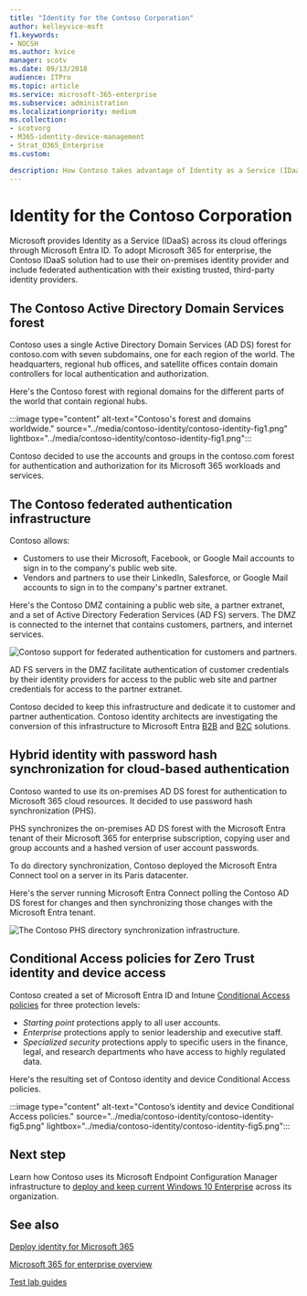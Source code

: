 ```yaml
---
title: "Identity for the Contoso Corporation"
author: kelleyvice-msft
f1.keywords:
- NOCSH
ms.author: kvice
manager: scotv
ms.date: 09/13/2018
audience: ITPro
ms.topic: article
ms.service: microsoft-365-enterprise
ms.subservice: administration
ms.localizationpriority: medium
ms.collection:
- scotvorg 
- M365-identity-device-management
- Strat_O365_Enterprise
ms.custom:

description: How Contoso takes advantage of Identity as a Service (IDaaS) and provides cloud-based authentication for its employees and federated authentication for its partners and customers.
---
```


# Identity for the Contoso Corporation

Microsoft provides Identity as a Service (IDaaS) across its cloud offerings through Microsoft Entra ID. To adopt Microsoft 365 for enterprise, the Contoso IDaaS solution had to use their on-premises identity provider and include federated authentication with their existing trusted, third-party identity providers.

## The Contoso Active Directory Domain Services forest

Contoso uses a single Active Directory Domain Services (AD DS) forest for contoso\.com with seven subdomains, one for each region of the world. The headquarters, regional hub offices, and satellite offices contain domain controllers for local authentication and authorization.

Here's the Contoso forest with regional domains for the different parts of the world that contain regional hubs.

:::image type="content" alt-text="Contoso's forest and domains worldwide." source="../media/contoso-identity/contoso-identity-fig1.png" lightbox="../media/contoso-identity/contoso-identity-fig1.png":::
 
Contoso decided to use the accounts and groups in the contoso\.com forest for authentication and authorization for its Microsoft 365 workloads and services.

## The Contoso federated authentication infrastructure

Contoso allows:

- Customers to use their Microsoft, Facebook, or Google Mail accounts to sign in to the company's public web site.
- Vendors and partners to use their LinkedIn, Salesforce, or Google Mail accounts to sign in to the company's partner extranet.

Here's the Contoso DMZ containing a public web site, a partner extranet, and a set of Active Directory Federation Services (AD FS) servers. The DMZ is connected to the internet that contains customers, partners, and internet services.

![Contoso support for federated authentication for customers and partners.](../media/contoso-identity/contoso-identity-fig2.png)
 
AD FS servers in the DMZ facilitate authentication of customer credentials by their identity providers for access to the public web site and partner credentials for access to the partner extranet.

Contoso decided to keep this infrastructure and dedicate it to customer and partner authentication. Contoso identity architects are investigating the conversion of this infrastructure to Microsoft Entra [B2B](/azure/active-directory/b2b/hybrid-organizations) and [B2C](/azure/active-directory-b2c/solution-articles) solutions.

## Hybrid identity with password hash synchronization for cloud-based authentication

Contoso wanted to use its on-premises AD DS forest for authentication to Microsoft 365 cloud resources. It decided to use password hash synchronization (PHS).

PHS synchronizes the on-premises AD DS forest with the Microsoft Entra tenant of their Microsoft 365 for enterprise subscription, copying user and group accounts and a hashed version of user account passwords.

To do directory synchronization, Contoso deployed the Microsoft Entra Connect tool on a server in its Paris datacenter.

Here's the server running Microsoft Entra Connect polling the Contoso AD DS forest for changes and then synchronizing those changes with the Microsoft Entra tenant.

![The Contoso PHS directory synchronization infrastructure.](../media/contoso-identity/contoso-identity-fig4.png)
 
## Conditional Access policies for Zero Trust identity and device access

Contoso created a set of Microsoft Entra ID and Intune [Conditional Access policies](../security/office-365-security/zero-trust-identity-device-access-policies-common.md) for three protection levels:

- *Starting point* protections apply to all user accounts.
- *Enterprise* protections apply to senior leadership and executive staff.
- *Specialized security* protections apply to specific users in the finance, legal, and research departments who have access to highly regulated data.

Here's the resulting set of Contoso identity and device Conditional Access policies.

:::image type="content" alt-text="Contoso’s identity and device Conditional Access policies." source="../media/contoso-identity/contoso-identity-fig5.png" lightbox="../media/contoso-identity/contoso-identity-fig5.png":::
 
## Next step

Learn how Contoso uses its Microsoft Endpoint Configuration Manager infrastructure to [deploy and keep current Windows 10 Enterprise](contoso-win10.md) across its organization.

## See also

[Deploy identity for Microsoft 365](deploy-identity-solution-overview.md)

[Microsoft 365 for enterprise overview](microsoft-365-overview.md)

[Test lab guides](m365-enterprise-test-lab-guides.md)
